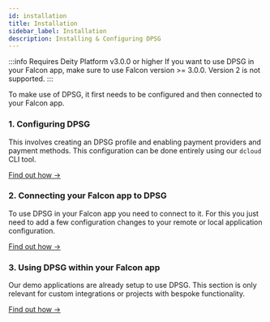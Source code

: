 ```yaml
---
id: installation
title: Installation
sidebar_label: Installation
description: Installing & Configuring DPSG
---
```


:::info Requires Deity Platform v3.0.0 or higher
If you want to use DPSG in your Falcon app, make sure to use Falcon version >= 3.0.0. Version 2 is not supported.
:::

To make use of DPSG, it first needs to be configured and then connected to your Falcon app.

### 1. Configuring DPSG 

This involves creating an DPSG profile and enabling payment providers and payment methods.
This configuration can be done entirely using our `dcloud` CLI tool.

[Find out how →](config)

### 2. Connecting your Falcon app to DPSG

To use DPSG in your Falcon app you need to connect to it. For this you just need to add a few configuration changes to your remote or local application configuration.

[Find out how →](connect)

### 3. Using DPSG within your Falcon app

Our demo applications are already setup to use DPSG. This section is only relevant for custom integrations or projects with bespoke functionality.

[Find out how →](usage)
